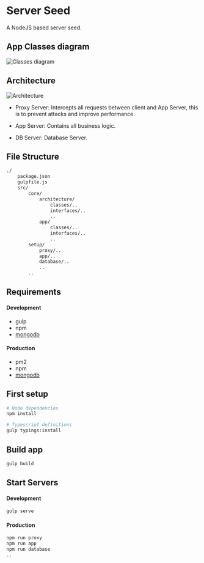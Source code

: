 Server Seed
===========

A NodeJS based server seed.

## App Classes diagram

![Classes diagram](media/app-classes-diagram.png)

## Architecture

![Architecture](media/architecture.png)

- Proxy Server: Intercepts all requests between client and App Server, this is to prevent attacks and improve performance.

- App Server: Contains all business logic.

- DB Server: Database Server.


## File Structure

```bash
./
	package.json
	gulpfile.js
	src/
		core/
			architecture/
				classes/..
				interfaces/..
				..
			app/
				classes/..
				interfaces/..
				..
		setup/
			proxy/..
			app/..
			database/..
			..
		..
```

## Requirements

#### Development
- gulp
- npm
- [mongodb](https://docs.mongodb.com/manual/installation/)

#### Production
- pm2
- npm
- [mongodb](https://docs.mongodb.com/manual/installation/)

## First setup
```bash
# Node dependencies
npm install

# Typescript definitions
gulp typings:install
```


## Build app
```bash
gulp build
```

## Start Servers

#### Development
```bash
gulp serve
```

#### Production
```bash
npm run proxy
npm run app
npm run database
..
```

